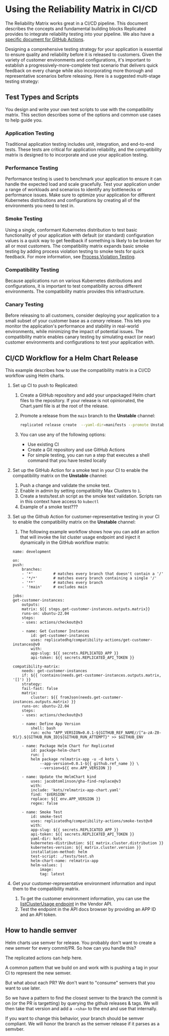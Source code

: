 # Using the Reliability Matrix in CI/CD

The Reliability Matrix works great in a CI/CD pipeline. This document describes the concepts and fundamental building blocks Replicated provides to integrate reliability testing into your pipeline. We also have a [specific document for GitHub Actions](./reliability-testing-github-actions).

Designing a comprehensive testing strategy for your application is essential to ensure quality and reliability before it is released to customers. Given the variety of customer environments and configurations, it's important to establish a progressively-more-complete test scenario that delivers quick feedback on every change while also incorporating more thorough and representative scenarios before releasing. Here is a suggested multi-stage testing strategy:

## Test Types and Scripts

You design and write your own test scripts to use with the compatibility matrix. This section describes some of the options and common use cases to help guide you.

### Application Testing

Traditional application testing includes unit, integration, and end-to-end tests. These tests are critical for application reliability, and the compatibility matrix is designed to to incorporate and use your application testing.

### Performance Testing

Performance testing is used to benchmark your application to ensure it can handle the expected load and scale gracefully. Test your application under a range of workloads and scenarios to identify any bottlenecks or performance issues. Make sure to optimize your application for different Kubernetes distributions and configurations by creating all of the environments you need to test in.

### Smoke Testing

Using a single, conformant Kubernetes distribution to test basic functionality of your application with default (or standard) configuration values is a quick way to get feedback if something is likely to be broken for all or most customers. The compatibility matrix expands basic smoke testing by adding process violation testing to smoke tests for quick feedback. For more information, see [Process Violation Testing](testing-process-violation).

### Compatibility Testing

Because applications run on various Kubernetes distributions and configurations, it is important to test compatibility across different environments. The compatibility matrix provides this infrastructure.

### Canary Testing
Before releasing to all customers, consider deploying your application to a small subset of your customer base as a _canary_ release. This lets you monitor the application's performance and stability in real-world environments, while minimizing the impact of potential issues. The compatibility matrix enables canary testing by simulating exact (or near) customer environments and configurations to test your application with.


## CI/CD Workflow for a Helm Chart Release

<!--
Replicated recommends using a CI/CD workflow similar to the following:

1. Build your container images and push them
1. Update your helm chart
1. Use the Replicated CLI to create a new channel & release
1. Validate your application on the new channel
1. Promote the release to the unstable channel

To do this, here's an example (truncated for clarity) GitHub workflow:

On pull request:
    build and push your images
    build a chart
    create a channel
    create a customer
    testing it using reliability matrix
    send the reliability matrix results back to replicated

-->

This example describes how to use the compatibility matrix in a CI/CD workflow using Helm charts.

1. Set up CI to push to Replicated:
    1. Create a GitHub repository and add your unpackaged Helm chart files to the repository. If your release is not opinionated, the Chart.yaml file is at the root of the release.
    1. Promote a release from the `main` branch to the **Unstable** channel:

        ```bash
        replicated release create  --yaml-dir=manifests --promote Unstable
        ```
    1. You can use any of the following options:
    
        - Use existing CI
        - Create a Git repository and use GitHub Actions
        - For simple testing, you can run a step that executes a shell command that you have tested locally

1. Set up the GitHub Action for a smoke test in your CI to enable the compatibility matrix on the **Unstable** channel:
    1. Push a change and validate the smoke test.
    1. Enable in admin by setting compatibility Max Clusters to `1`.
    1. Create a tests/test.sh script as the smoke test validation. Scripts ran in this context have access to `kubectl`
    1. Example of a smoke test???



1. Set up the Github Action for customer-representative testing in your CI to enable the compatibility matrix on the **Unstable** channel:
    1. The following example workflow shows how you can add an action that will invoke the list cluster usage endpoint and inject it dynamically in the GitHub workflow matrix:

    ```
    name: development

    on:
    push:
        branches:
        - '*'         # matches every branch that doesn't contain a '/'
        - '*/*'       # matches every branch containing a single '/'
        - '**'        # matches every branch
        - '!main'     # excludes main

    jobs:
    get-customer-instances:
        outputs:
        matrix: ${{ steps.get-customer-instances.outputs.matrix}}
        runs-on: ubuntu-22.04
        steps:
        - uses: actions/checkout@v3

        - name: Get Customer Instances
            id: get-customer-instances
            uses: replicatedhq/compatibility-actions/get-customer-instances@v0
            with:
            app-slug: ${{ secrets.REPLICATED_APP }}
            api-token: ${{ secrets.REPLICATED_API_TOKEN }}

    compatibility-matrix:
        needs: get-customer-instances
        if: ${{ !contains(needs.get-customer-instances.outputs.matrix, '[]') }}
        strategy:
        fail-fast: false
        matrix:
            cluster: ${{ fromJson(needs.get-customer-instances.outputs.matrix) }}
        runs-on: ubuntu-22.04
        steps:
        - uses: actions/checkout@v3

        - name: Define App Version
            shell: bash
            run: echo "APP_VERSION=0.0.1-${GITHUB_REF_NAME//[^a-zA-Z0-9]/}.${GITHUB_RUN_ID}${GITHUB_RUN_ATTEMPT}" >> $GITHUB_ENV

        - name: Package Helm Chart for Replicated
            id: package-helm-chart
            run: |
            helm package relmatrix-app -u -d kots \
                --app-version=0.0.1-${{ github.ref_name }} \
                --version=${{ env.APP_VERSION }}

        - name: Update the HelmChart kind
            uses: jacobtomlinson/gha-find-replace@v3
            with:
            include: 'kots/relmatrix-app-chart.yaml'
            find: '$VERSION'
            replace: ${{ env.APP_VERSION }}
            regex: false

        - name: Smoke Test
            id: smoke-test
            uses: replicatedhq/compatibility-actions/smoke-test@v0
            with:
            app-slug: ${{ secrets.REPLICATED_APP }}
            api-token: ${{ secrets.REPLICATED_API_TOKEN }}
            yaml-dir: kots
            kubernetes-distribution: ${{ matrix.cluster.distribution }}
            kubernetes-version: ${{ matrix.cluster.version }}
            installation-method: helm
            test-script: ./tests/test.sh
            helm-chart-name: relmatrix-app
            helm-values: |
                image:
                tag: latest
    ```

1. Get your customer-representative environment information and input them to the compatibility matrix. 

    1. To get the customer environment information, you can use the [listClusterUsage endpoint](https://replicated-vendor-api.readme.io/reference/listclusterusage) in the Vendor API.
    1. Test the endpoint in the API docs browser by providing an APP ID and an API token.

## How to handle semver
Helm charts use semver for release. You probably don't want to create a new semver for every commit/PR. So how can you handle this?

The replicated actions can help here.

A common pattern that we build on and work with is pushing a tag in your CI to represent the new semver.

But what about each PR? We don't want to "consume" semvers that you want to use later.

So we have a pattern to find the closest semver to the branch the commit is on (or the PR is targetting) by querying the github releases & tags. We will then take that version and add a `-<sha>` to the end and use that internally.

If you want to change this behavior, your branch should be semver compliant. We will honor the branch as the semver release if it parses as a semvber.

